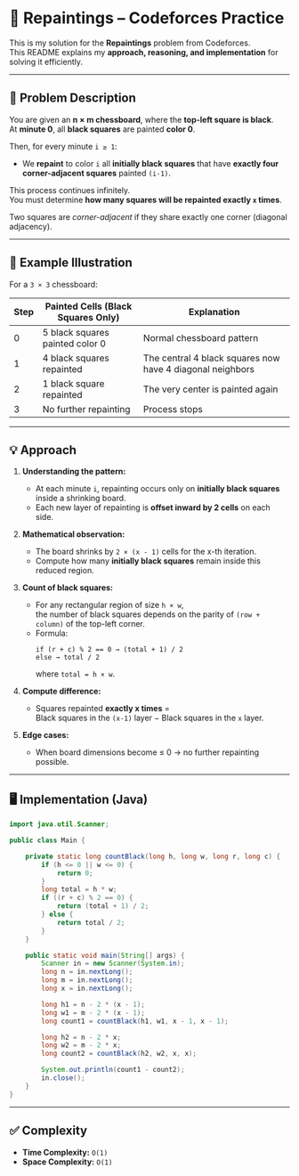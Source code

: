 # 🎨 Repaintings – Codeforces Practice

This is my solution for the **Repaintings** problem from Codeforces.  
This README explains my **approach, reasoning, and implementation** for solving it efficiently.

---

## 📄 Problem Description

You are given an **n × m chessboard**, where the **top-left square is black**.  
At **minute 0**, all **black squares** are painted **color 0**.

Then, for every minute `i ≥ 1`:
- We **repaint** to color `i` all **initially black squares** that have **exactly four corner-adjacent squares** painted `(i-1)`.

This process continues infinitely.  
You must determine **how many squares will be repainted exactly `x` times**.

Two squares are *corner-adjacent* if they share exactly one corner (diagonal adjacency).

---

## 🧩 Example Illustration

For a `3 × 3` chessboard:

| Step | Painted Cells (Black Squares Only) | Explanation |
|------|-------------------------------------|--------------|
| 0 | 5 black squares painted color 0 | Normal chessboard pattern |
| 1 | 4 black squares repainted | The central 4 black squares now have 4 diagonal neighbors |
| 2 | 1 black square repainted | The very center is painted again |
| 3 | No further repainting | Process stops |

---

## 💡 Approach

1. **Understanding the pattern:**
   - At each minute `i`, repainting occurs only on **initially black squares** inside a shrinking board.
   - Each new layer of repainting is **offset inward by 2 cells** on each side.

2. **Mathematical observation:**
   - The board shrinks by `2 × (x - 1)` cells for the x-th iteration.
   - Compute how many **initially black squares** remain inside this reduced region.

3. **Count of black squares:**
   - For any rectangular region of size `h × w`,  
     the number of black squares depends on the parity of `(row + column)` of the top-left corner.
   - Formula:
     ```
     if (r + c) % 2 == 0 → (total + 1) / 2
     else → total / 2
     ```
     where `total = h × w`.

4. **Compute difference:**
   - Squares repainted **exactly x times** =  
     Black squares in the `(x-1)` layer − Black squares in the `x` layer.

5. **Edge cases:**
   - When board dimensions become ≤ 0 → no further repainting possible.

---

## 🖥️ Implementation (Java)

```java
import java.util.Scanner;

public class Main {

    private static long countBlack(long h, long w, long r, long c) {
        if (h <= 0 || w <= 0) {
            return 0;
        }
        long total = h * w;
        if ((r + c) % 2 == 0) {
            return (total + 1) / 2;
        } else {
            return total / 2;
        }
    }

    public static void main(String[] args) {
        Scanner in = new Scanner(System.in);
        long n = in.nextLong();
        long m = in.nextLong();
        long x = in.nextLong();

        long h1 = n - 2 * (x - 1);
        long w1 = m - 2 * (x - 1);
        long count1 = countBlack(h1, w1, x - 1, x - 1);

        long h2 = n - 2 * x;
        long w2 = m - 2 * x;
        long count2 = countBlack(h2, w2, x, x);

        System.out.println(count1 - count2);
        in.close();
    }
}

```
---

## ✅ Complexity

- **Time Complexity:** `O(1)` 
- **Space Complexity:** `O(1)`
